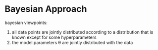 # Bayesian Approach
bayesian viewpoints:
1. all data points are jointly distributed according to a distribution that is known except for some hyperparameters
2. the model parameters θ are jointly distributed with the data








